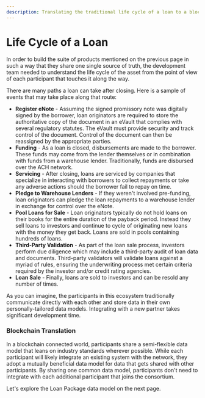 ```yaml
---
description: Translating the traditional life cycle of a loan to a blockchain-enabled world
---
```


# Life Cycle of a Loan

In order to build the suite of products mentioned on the previous page in such a way that they share one single source of truth, the development team needed to understand the life cycle of the asset from the point of view of each participant that touches it along the way.

There are many paths a loan can take after closing. Here is a sample of events that may take place along that route:

* **Register eNote** - Assuming the signed promissory note was digitally signed by the borrower, loan originators are required to store the authoritative copy of the document in an eVault that complies with several regulatory statutes. The eVault must provide security and track control of the document. Control of the document can then be reassigned by the appropriate parties.
* **Funding** - As a loan is closed, disbursements are made to the borrower. These funds may come from the lender themselves or in combination with funds from a warehouse lender. Traditionally, funds are disbursed over the ACH network.
* **Servicing** - After closing, loans are serviced by companies that specialize in interacting with borrowers to collect repayments or take any adverse actions should the borrower fail to repay on time.
* **Pledge to Warehouse Lenders** - If they weren't involved pre-funding, loan originators can pledge the loan repayments to a warehouse lender in exchange for control over the eNote.
* **Pool Loans for Sale** - Loan originators typically do not hold loans on their books for the entire duration of the payback period. Instead they sell loans to investors and continue to cycle of originating new loans with the money they get back. Loans are sold in pools containing hundreds of loans.
* **Third-Party Validation** - As part of the loan sale process, investors perform due diligence which may include a third-party audit of loan data and documents. Third-party validators will validate loans against a myriad of rules, ensuring the underwriting process met certain criteria required by the investor and/or credit rating agencies.
* **Loan Sale** - Finally, loans are sold to investors and can be resold any number of times.

As you can imagine, the participants in this ecosystem traditionally communicate directly with each other and store data in their own personally-tailored data models. Integrating with a new partner takes significant development time.

### Blockchain Translation

In a blockchain connected world, participants share a semi-flexible data model that leans on industry standards wherever possible. While each participant will likely integrate an existing system with the network, they adopt a mutually beneficial data model for data that gets shared with other participants. By sharing one common data model, participants don't need to integrate with each additional participant that joins the consortium.

Let's explore the Loan Package data model on the next page.
